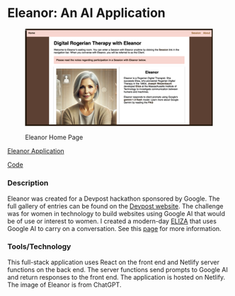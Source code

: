 # Eleanor: An AI Application

<figure><img src="../../.gitbook/assets/eleanor-home.png" alt=""><figcaption><p>Eleanor Home Page</p></figcaption></figure>



[Eleanor Application](https://eleanor2024.netlify.app/)

[Code](https://github.com/rebeccapeltz/eleanor)

### Description

Eleanor was created for a Devpost hackathon sponsored by Google.  The full gallery of entries can be found on the [Devpost website](https://womentechmakers.devpost.com/project-gallery).  The challenge was for women in technology to build websites using Google AI that would be of use or interest to women.  I created a modern-day [ELIZA](https://en.wikipedia.org/wiki/ELIZA) that uses Google AI to carry on a conversation.  See this [page](https://eleanor2024.netlify.app/about) for more information.

### Tools/Technology

This full-stack application uses React on the front end and Netlify server functions on the back end.   The server functions send prompts to Google AI and return responses to the front end. The application is hosted on Netlify.  The image of Eleanor is from ChatGPT.

